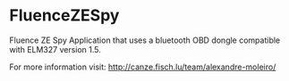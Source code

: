 # FluenceZESpy
Fluence ZE Spy Application that uses a bluetooth OBD dongle compatible with ELM327 version 1.5.

For more information visit: http://canze.fisch.lu/team/alexandre-moleiro/
